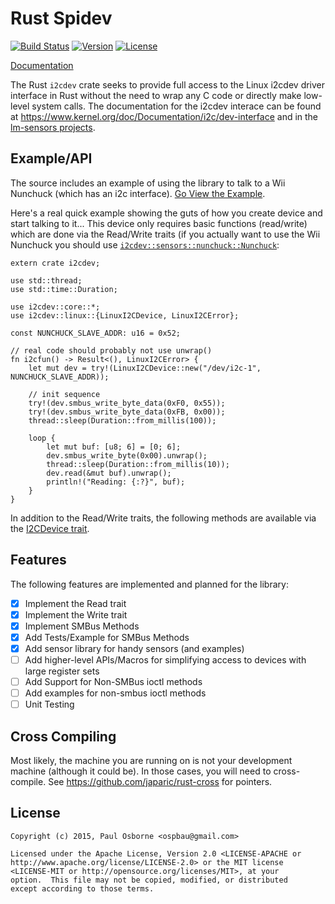 Rust Spidev
===========

[![Build Status](https://travis-ci.org/rust-embedded/rust-i2cdev.svg?branch=master)](https://travis-ci.org/rust-embedded/rust-i2cdev)
[![Version](https://img.shields.io/crates/v/i2cdev.svg)](https://crates.io/crates/i2cdev)
[![License](https://img.shields.io/crates/l/i2cdev.svg)](https://github.com/rust-embedded/rust-i2cdev/blob/master/README.md#license)

[Documentation](https://rust-embedded.github.io/rust-i2cdev)

The Rust `i2cdev` crate seeks to provide full access to the Linux i2cdev
driver interface in Rust without the need to wrap any C code or directly make
low-level system calls.  The documentation for the i2cdev interace can
be found at https://www.kernel.org/doc/Documentation/i2c/dev-interface and
in the [lm-sensors projects](http://www.lm-sensors.org/).

Example/API
-----------

The source includes an example of using the library to talk to a Wii
Nunchuck (which has an i2c interface).
[Go View the Example](https://github.com/rust-embedded/rust-i2cdev/blob/master/examples/nunchuck.rs).

Here's a real quick example showing the guts of how you create
device and start talking to it...  This device only requires basic
functions (read/write) which are done via the Read/Write traits (if
you actually want to use the Wii Nunchuck you should use
[`i2cdev::sensors::nunchuck::Nunchuck`][nunchuck]:

```rust,no_run
extern crate i2cdev;

use std::thread;
use std::time::Duration;

use i2cdev::core::*;
use i2cdev::linux::{LinuxI2CDevice, LinuxI2CError};

const NUNCHUCK_SLAVE_ADDR: u16 = 0x52;

// real code should probably not use unwrap()
fn i2cfun() -> Result<(), LinuxI2CError> {
    let mut dev = try!(LinuxI2CDevice::new("/dev/i2c-1", NUNCHUCK_SLAVE_ADDR));

    // init sequence
    try!(dev.smbus_write_byte_data(0xF0, 0x55));
    try!(dev.smbus_write_byte_data(0xFB, 0x00));
    thread::sleep(Duration::from_millis(100));

    loop {
        let mut buf: [u8; 6] = [0; 6];
        dev.smbus_write_byte(0x00).unwrap();
        thread::sleep(Duration::from_millis(10));
        dev.read(&mut buf).unwrap();
        println!("Reading: {:?}", buf);
    }
}
```

In addition to the Read/Write traits, the following methods are
available via the [I2CDevice trait](https://rust-embedded.github.io/rust-i2cdev/i2cdev/core/trait.I2CDevice.html).

[nunchuck]: http://rust-embedded.github.io/rust-i2cdev/i2cdev/sensors/nunchuck/struct.Nunchuck.html

Features
--------

The following features are implemented and planned for the library:

- [x] Implement the Read trait
- [x] Implement the Write trait
- [x] Implement SMBus Methods
- [x] Add Tests/Example for SMBus Methods
- [x] Add sensor library for handy sensors (and examples)
- [ ] Add higher-level APIs/Macros for simplifying access to devices
      with large register sets
- [ ] Add Support for Non-SMBus ioctl methods
- [ ] Add examples for non-smbus ioctl methods
- [ ] Unit Testing

Cross Compiling
---------------

Most likely, the machine you are running on is not your development
machine (although it could be).  In those cases, you will need to
cross-compile.  See https://github.com/japaric/rust-cross for pointers.

License
-------

```
Copyright (c) 2015, Paul Osborne <ospbau@gmail.com>

Licensed under the Apache License, Version 2.0 <LICENSE-APACHE or
http://www.apache.org/license/LICENSE-2.0> or the MIT license
<LICENSE-MIT or http://opensource.org/licenses/MIT>, at your
option.  This file may not be copied, modified, or distributed
except according to those terms.
```
